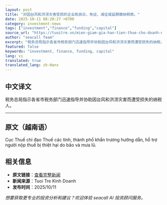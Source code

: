 ```yaml
---
layout: post
title: "对因台风和洪涝灾害受损的企业和民众，免征、减征或延期缴纳税款。"
date: 2025-10-11 08:20:27 +0700
category: investment-news
tags: ["investment","finance","funding","capital"]
source_url: "https://tuoitre.vn/mien-giam-gia-han-tien-thue-cho-doanh-nghiep-nguoi-dan-bi-thiet-hai-do-bao-va-mua-lu-20251011112605098.htm"
author: "seacall Team"
excerpt: "税务总局指示各省市税务部门迅速指导并协助因台风和洪涝灾害而遭受损失的纳税人。..."
featured: false
keywords: "investment, finance, funding, capital"
lang: vi
translated: true
translated_lang: zh-Hans
---
```


## 中文译文

税务总局指示各省市税务部门迅速指导并协助因台风和洪涝灾害而遭受损失的纳税人。

---

## 原文（越南语）

Cục Thuế chỉ đạo Thuế các tỉnh, thành phố khẩn trương hướng dẫn, hỗ trợ người nộp thuế bị thiệt hại do bão và mưa lũ.

## 相关信息

- **原文链接**：[查看完整新闻](https://tuoitre.vn/mien-giam-gia-han-tien-thue-cho-doanh-nghiep-nguoi-dan-bi-thiet-hai-do-bao-va-mua-lu-20251011112605098.htm)
- **新闻来源**：Tuoi Tre Kinh Doanh
- **发布时间**：2025/10/11

*想要获取更专业的投资分析和建议？欢迎体验 seacall AI 投资顾问服务。*